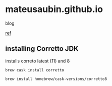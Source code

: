 # mateusaubin.github.io
blog

[ref](http://jmcglone.com/guides/github-pages/)


## installing Corretto JDK
installs correto latest (11) and 8

``` brew cask install corretto ```

``` brew install homebrew/cask-versions/corretto8 ``` 
